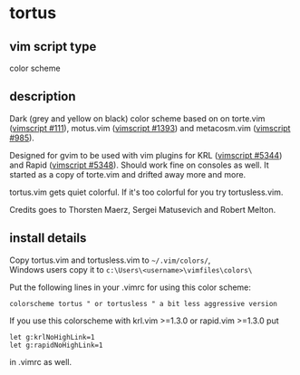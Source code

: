# tortus

## vim script type
color scheme
 
## description
Dark (grey and yellow on black) color scheme based on on torte.vim 
([vimscript #111][1]), motus.vim ([vimscript #1393][2]) and 
metacosm.vim ([vimscript #985][3]).  

Designed for gvim to be used with vim plugins for KRL ([vimscript #5344][4])
and Rapid ([vimscript #5348][5]). Should work fine on consoles as well.
It started as a copy of torte.vim and drifted away more and more.

tortus.vim gets quiet colorful. 
If it's too colorful for you try tortusless.vim.

Credits goes to Thorsten Maerz, Sergei Matusevich and Robert Melton.
 
## install details
Copy tortus.vim and tortusless.vim to `~/.vim/colors/`,  
Windows users copy it to `c:\Users\<username>\vimfiles\colors\`


Put the following lines in your .vimrc for using this color scheme:

    colorscheme tortus " or tortusless " a bit less aggressive version

If you use this colorscheme with krl.vim >=1.3.0 or rapid.vim >=1.3.0 put

    let g:krlNoHighLink=1
    let g:rapidNoHighLink=1 

in .vimrc as well.

[1]: https://www.vim.org/scripts/script.php?script_id=111
[2]: https://www.vim.org/scripts/script.php?script_id=1393
[3]: https://www.vim.org/scripts/script.php?script_id=985
[4]: https://www.vim.org/scripts/script.php?script_id=5344
[5]: https://www.vim.org/scripts/script.php?script_id=5348
